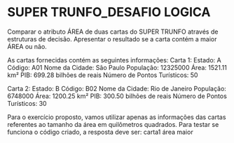# SUPER TRUNFO_DESAFIO LOGICA 
Comparar o atributo ÁREA de duas cartas do SUPER TRUNFO através de estruturas de decisão.
Apresentar o resultado se a carta contém a maior ÁREA ou não. 

As cartas fornecidas contém as seguintes informações:
Carta 1:
Estado: A
Código: A01
Nome da Cidade: São Paulo
População: 12325000
Área: 1521.11 km²
PIB: 699.28 bilhões de reais
Número de Pontos Turísticos: 50

Carta 2:
Estado: B
Código: B02
Nome da Cidade: Rio de Janeiro
População: 6748000
Área: 1200.25 km²
PIB: 300.50 bilhões de reais
Número de Pontos Turísticos: 30    

Para o exercício proposto, vamos utilizar apenas as informações das cartas referentes ao tamanho da área em quilômetros quadrados. 
Para testar se funciona o código criado, a resposta deve ser: carta1 área maior
